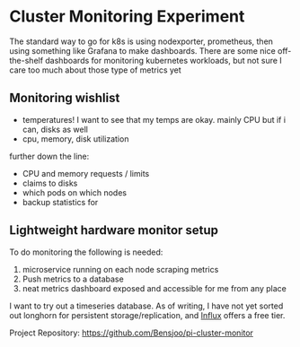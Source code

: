 # Cluster Monitoring Experiment

The standard way to go for k8s is using nodexporter, prometheus, then using something like Grafana to make dashboards. There are some nice off-the-shelf dashboards for monitoring kubernetes workloads, but not sure I care too much about those type of metrics yet

## Monitoring wishlist
- temperatures! I want to see that my temps are okay. mainly CPU but if i can, disks as well
- cpu, memory, disk utilization


further down the line:
- CPU and memory requests / limits
- claims to disks
- which pods on which nodes
- backup statistics for 


## Lightweight hardware monitor setup
To do monitoring the following is needed:
1. microservice running on each node scraping metrics
2. Push metrics to a database
3. neat metrics dashboard exposed and accessible for me from any place

I want to try out a timeseries database. As of writing, I have not yet sorted out longhorn for persistent storage/replication, and [Influx](https://www.influxdata.com/) offers a free tier.

Project Repository:
https://github.com/Bensjoo/pi-cluster-monitor
